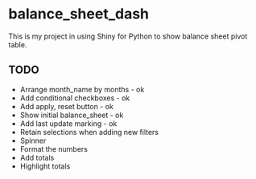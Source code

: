 # balance_sheet_dash

This is my project in using Shiny for Python to show balance sheet pivot table.

## TODO
* Arrange month_name by months - ok
* Add conditional checkboxes - ok
* Add apply, reset button - ok
* Show initial balance_sheet - ok
* Add last update marking - ok
* Retain selections when adding new filters
* Spinner
* Format the numbers
* Add totals
* Highlight totals